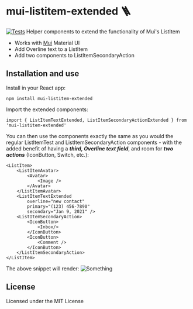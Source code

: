 # mui-listitem-extended 🪜
[![Tests](https://github.com/adamwattis/mui-listitem-extended/actions/workflows/main.yml/badge.svg)](https://github.com/adamwattis/mui-listitem-extended/actions/workflows/main.yml)
Helper components to extend the functionality of Mui's ListItem
* Works with [Mui](https://mui.com/) Material UI
* Add Overline text to a ListItem
* Add two components to ListItemSecondaryAction

## Installation and use
Install in your React app:
```
npm install mui-listitem-extended
```
Import the extended components:
```
import { ListItemTextExtended, ListItemSecondaryActionExtended } from 'mui-listitem-extended'
```
You can then use the components exactly the same as you would the regular ListItemTest and ListItemSecondaryAction components - with the added benefit of having a ***third, Overline text field***, and room for ***two actions*** (IconButton, Switch, etc.):
```
<ListItem>
    <ListItemAvatar>
        <Avatar>
            <Image />
        </Avatar>
    </ListItemAvatar>
    <ListItemTextExtended 
        overline="new contact"
        primary="(123) 456-7890"
        secondary="Jan 9, 2021" />
    <ListItemSecondaryAction>
        <IconButton>
            <Inbox/>
        </IconButton>
        <IconButton>
            <Comment />
        </IconButton>
    </ListItemSecondaryAction>
</ListItem>
```
The above snippet will render:
![Something](https://imgur.com/C687a60.jpg)

## License
Licensed under the MIT License